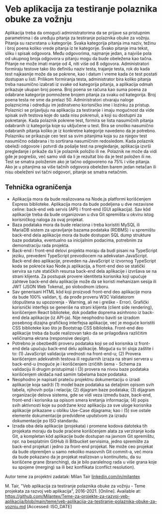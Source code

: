 # Veb aplikacija za testiranje polaznika obuke za vožnju

Aplikacija treba da omogući administratorima da se prijave sa pristupnim parametrima i da uređuju pitanja za testiranje polaznika obuke za vožnju. Pitanja su razvrstana u kategorije. Svaka kategorija pitanja ima naziv, težinu i broj poena koliko vrede pitanja iz te kategorije. Svako pitanje ima tekst, sliku i spisak odgovora. Među odgovorima, najmanje jedan, a najviše pola od ukupnog broja odgovora u pitanju mogu da bude obeležena kao tačna. Pitanje ne može imati manje od 4, niti više od 8 odgovora. Administratori formiraju testove tako što definišu naziv testa, trajanje testa, rok do kada test najkasnije može da se pokrene, kao i datum i vreme kada će test postati dostupan u listi. Prilikom formiranja testa, administrator bira koliko pitanja treba nasumično izabrati iz svake od kategorija pitanja, a aplikacija odmah prikazuje ukupan broj poena. Broj poena se računa kao suma poena za odabrane kategorije pomnožene brojem pitanja za svaku od kategorija. Broj poena testa ne sme da prelazi 50. Administratori otvaraju naloge polaznicima i određuju im jedinstveno korisničko ime i lozinku za pristup.  Polaznici se prijavljuju na aplikaciju za testiranje i imaju mogućnost da vide spisak svih testova koje do sada nisu pokrenuli, a koji su dostupni za pokretanje. Kada polaznik pokrene test, formira se lista nasumičnih pitanja odabranih iz kategorija koje su uključene u test. Bira se onoliko nasumično odabranih pitanja koliko je iz konkretne kategorije navedeno da je potrebno. Polazniku se prikazuje ceo test sa svim pitanjima koja su za njegov test nasumično odabrana i to sortirana nasumičnim redosledom. Kada polaznik obeleži odgovore i potvrdi da pošalje test na pregledanje, aplikacija izvrši pregledanje i prikaže da li je polaznik položio ili ne. Polaznik ne može da vidi gde je pogrešio, već samo vidi da li je rezultat bio da je test položen ili ne. Test se smatra položenim ako je tačno odgovoreno na 75% i više pitanja. Ako je u pitanjima sa više tačnih odgovora obeležen barem jedan netačan ili nisu obeleženi svi tačni odgovori, pitanje se smatra netačnim.

## Tehnička ograničenja

- Aplikacija mora da bude realizovana na Node.js platformi korišćenjem Express biblioteke. Aplikacija mora da bude podeljena u dve nezavisne celine: back-end veb servis (API) i front-end (GUI aplikacija). Sav kôd aplikacije treba da bude organizovan u dva Git spremišta u okviru istog korisničkog naloga za ovaj projekat.
- Baza podataka mora da bude relaciona i treba koristiti MySQL ili MariaDB sistem za upravljanje bazama podataka (RDBMS) i u spremištu back-end dela aplikacije mora da bude dostupan SQL dump strukture baze podataka, eventualno sa inicijalnim podacima, potrebnim za demonstraciju rada projekta.
- Back-end i front-end delovi projekta moraju da budi pisani na TypeScript jeziku, prevedeni TypeScript prevodiocem na adekvatan JavaScript. Back-end deo aplikacije, preveden na JavaScript iz izvornog TypeScript koda se pokreće kao Node.js aplikacija, a front-end deo se statički servira sa rute statičkih resursa back-end dela aplikacije i izvršava se na strani klijenta. Za postupak provere identiteta korisnika koji upućuje zahteve back-end delu aplikacije može da se koristi mehanizam sesija ili JWT (JSON Web Tokena), po slobodnom izboru.
- Sav generisani HTML kôd koji proizvodi front-end deo aplikacije mora da bude 100% validan, tj. da prođe proveru W3C Validatorom (dopuštena su upozorenja - Warning, ali ne i greške - Error). Grafički korisnički interfejs se generiše na strani klijenta (client side rendering), korišćenjem React biblioteke, dok podatke doprema asinhrono iz back-end dela aplikacije (iz API-ja). Nije neophodno baviti se izradom posebnog dizajna grafičkog interfejsa aplikacije, već je moguće koristiti CSS biblioteke kao što je Bootstrap CSS biblioteka. Front-end deo aplikacije treba da bude realizovan tako da se prilagođava različitim veličinama ekrana (responsive design).
- Potrebno je obezbediti proveru podataka koji se od korisnika iz front-end dela upućuju back-end delu aplikacije. Moguća su tri sloja zaštite i to: (1) JavaScript validacija vrednosti na front-end-u; (2) Provera korišćenjem adekvatnih testova ili regularnih izraza na strani servera u back-end-u (moguće je i korišćenjem izričitih šema - Schema za validaciju ili drugim pristupima) i (3) provera na nivou baze podataka korišćenjem okidača nad samim tabelama baze podataka.
- Neophodno je napisati prateću projektnu dokumentaciju o izradi aplikacije koja sadrži (1) model baze podataka sa detaljnim opisom svih tabela, njihovih polja i relacija; (2) dijagram baze podataka; (3) dijagram organizacije delova sistema, gde se vidi veza između baze, back-end, front-end i korisnika sa opisom smera kretanja informacija; (4) popis svih aktivnosti koje su podržane kroz aplikaciju za sve uloge korisnika aplikacije prikazane u obliku Use-Case dijagrama; kao i (5) sve ostale elemente dokumentacije predviđene uputstvom za izradu dokumentacije po ISO standardu.
- Izrada oba dela aplikacije (projekata) i promene kodova datoteka tih projekata moraju da bude praćene korišćenjem alata za verziranje koda Git, a kompletan kôd aplikacije bude dostupan na javnom Git spremištu, npr. na besplatnim GitHub ili Bitbucket servisima, jedno spremište za back-end projekat i jedno za front-end projekat. Ne može ceo projekat da bude otpremljen u samo nekoliko masovnih Git commit-a, već mora da bude pokazano da je projekat realizovan u kontinuitetu, da su korišćene grane (branching), da je bilo paralelnog rada u više grana koje su spojene (merging) sa ili bez konflikata (conflict resolution).

Autor teme za projektni zadatak: Milan Tair [linkedin.com/in/milantex](https://linkedin.com/in/milantex)

M. Tair, "Veb aplikacija za testiranje polaznika obuke za vožnju - Teme projekata za razvoj veb aplikacija", 2016-2021. [Online]. Available at: https://github.com/Milantex/Teme-za-projekte-za-razvoj-veb-aplikacija/blob/main/teme/veb-aplikacija-za-testiranje-polaznika-obuke-za-voznju.md [Accessed: ISO_DATE]
